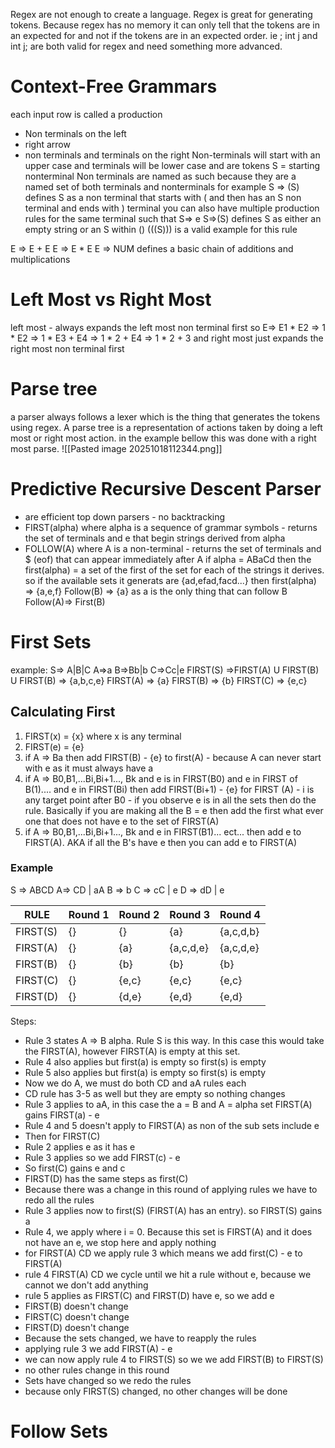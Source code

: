 Regex are not enough to create a language. Regex is great for generating tokens. Because regex has no memory it can only tell that the tokens are in an expected for and not if the tokens are in an expected order.
ie ; int j and int j; are both valid for regex and need something more advanced.
# Context-Free Grammars
each input row is called a production
- Non terminals on the left
- right arrow
- non terminals and terminals on the right
Non-terminals will start with an upper case and terminals will be lower case and are tokens
S = starting nonterminal
Non terminals are named as such because they are a named set of both terminals and nonterminals
for example
S => (S) defines S as a non terminal that starts with ( and then has an S non terminal and ends with ) terminal
you can also have multiple production rules for the same terminal such that
S=> e
S=>(S)
defines S as either an empty string or an S within ()
(((S))) is a valid example for this rule

E => E + E
E => E * E
E => NUM
defines a basic chain of additions and multiplications
# Left Most vs Right Most
left most - always expands the left most non terminal first
so
E=> E1 * E2 => 1 * E2 => 1 * E3 + E4 => 1 * 2 + E4 => 1 * 2 + 3
and right most just expands the right most non terminal first
# Parse tree
a parser always follows a lexer which is the thing that generates the tokens using regex.
A parse tree is a representation of actions taken by doing a left most or right most action. in the example bellow this was done with a right most parse.
![[Pasted image 20251018112344.png]]
# Predictive Recursive Descent Parser
- are efficient top down parsers - no backtracking
- FIRST(alpha) where alpha is a sequence of grammar symbols - returns the set of terminals and e that begin strings derived from alpha
- FOLLOW(A) where A is a non-terminal - returns the set of terminals and $ (eof) that can appear immediately after A
if alpha = ABaCd
then the first(alpha) = a set of the first of the set for each of the strings it derives.
so if the available sets it generats are {ad,efad,facd...} then first(alpha) => {a,e,f}
Follow(B) => {a} as a is the only thing that can follow B
Follow(A)=> First(B)
# First Sets
example:
S=> A|B|C
A=>a
B=>Bb|b
C=>Cc|e
FIRST(S) =>FIRST(A) U FIRST(B) U FIRST(B) => {a,b,c,e}
FIRST(A) => {a}
FIRST(B) => {b}
FIRST(C) => {e,c}
## Calculating First
1. FIRST(x) = {x} where x is any terminal
2. FIRST(e) = {e}
3. if A => Ba then add FIRST(B) - {e} to first(A) - because A can never start with e as it must always have a
4. if A => B0,B1,...Bi,Bi+1..., Bk and e is in FIRST(B0) and e in FIRST of B(1).... and e in FIRST(Bi) then add FIRST(Bi+1) - {e} for FIRST (A) - i is any target point after B0 - if you observe e is in all the sets then do the rule. Basically if you are making all the B = e then add the first what ever one that does not have e to the set of FIRST(A)
5. if A => B0,B1,...Bi,Bi+1..., Bk and e in FIRST(B1)... ect... then add e to FIRST(A). AKA if all the B's have e then you can add e to FIRST(A)

### Example
S => ABCD
A=> CD | aA
B => b
C => cC | e
D => dD | e

| RULE     | Round 1 | Round 2 | Round 3   | Round 4   |
| -------- | ------- | ------- | --------- | --------- |
| FIRST(S) | {}      | {}      | {a}       | {a,c,d,b} |
| FIRST(A) | {}      | {a}     | {a,c,d,e} | {a,c,d,e} |
| FIRST(B) | {}      | {b}     | {b}       | {b}       |
| FIRST(C) | {}      | {e,c}   | {e,c}     | {e,c}     |
| FIRST(D) | {}      | {d,e}   | {e,d}     | {e,d}     |

Steps:
- Rule 3 states A => B alpha. Rule S is this way. In this case this would take the FIRST(A), however FIRST(A) is empty at this set.
- Rule 4 also applies but first(a) is empty so first(s) is empty
- Rule 5 also applies but first(a) is empty so first(s) is empty
- Now we do A, we must do both CD and aA rules each
- CD rule has 3-5 as well but they are empty so nothing changes
- Rule 3 applies to aA, in this case the a = B and A = alpha set FIRST(A) gains FIRST(a) - e
- Rule 4 and 5 doesn't apply to FIRST(A) as non of the sub sets include e
- Then for FIRST(C)
- Rule 2 applies e as it has e
- Rule 3 applies so we add FIRST(c) - e
- So first(C) gains e and c
- FIRST(D) has the same steps as first(C)
- Because there was a change in this round of applying rules we have to redo all the rules
- Rule 3 applies now to first(S) (FIRST(A) has an entry). so FIRST(S) gains a
- Rule 4, we apply where i = 0. Because this set is FIRST(A) and it does not have an e, we stop here and apply  nothing
- for FIRST(A) CD we apply rule 3 which means we add first(C) - e to FIRST(A)
- rule 4 FIRST(A) CD we cycle until we hit a rule without e, because we cannot we don't add anything
- rule 5 applies as FIRST(C) and FIRST(D) have e, so we add e
- FIRST(B) doesn't change
- FIRST(C) doesn't change
- FIRST(D) doesn't change
- Because the sets changed, we have to reapply the rules
- applying rule 3 we add FIRST(A) - e
- we can now apply rule 4 to FIRST(S) so we we add FIRST(B) to FIRST(S)
- no other rules change in this round
- Sets have changed so we redo the rules
- because only FIRST(S) changed, no other changes will be done
# Follow Sets
